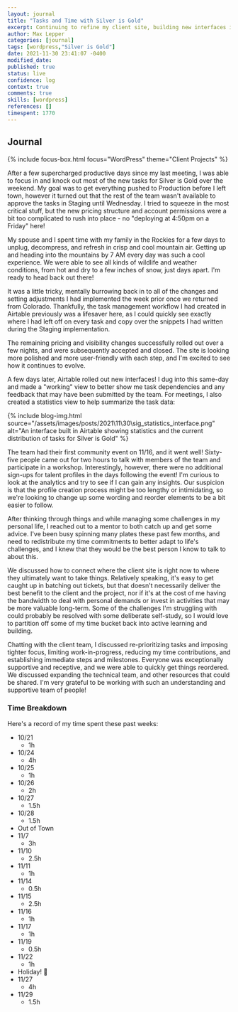 ```yaml
---
layout: journal
title: "Tasks and Time with Silver is Gold"
excerpt: Continuing to refine my client site, building new interfaces in Airtable, and improving balance.
author: Max Lepper
categories: [journal]
tags: [wordpress,"Silver is Gold"]
date: 2021-11-30 23:41:07 -0400
modified_date:
published: true
status: live
confidence: log
context: true
comments: true
skills: [wordpress]
references: []
timespent: 1770
---
```


## Journal

{% include focus-box.html focus="WordPress" theme="Client Projects" %}

After a few supercharged productive days since my last meeting, I was able to focus in and knock out most of the new tasks for Silver is Gold over the weekend. My goal was to get everything pushed to Production before I left town, however it turned out that the rest of the team wasn't available to approve the tasks in Staging until Wednesday. I tried to squeeze in the most critical stuff, but the new pricing structure and account permissions were a bit too complicated to rush into place - no "deploying at 4:50pm on a Friday" here!

My spouse and I spent time with my family in the Rockies for a few days to unplug, decompress, and refresh in crisp and cool mountain air. Getting up and heading into the mountains by 7 AM every day was such a cool experience. We were able to see all kinds of wildlife and weather conditions, from hot and dry to a few inches of snow, just days apart. I'm ready to head back out there!

It was a little tricky, mentally burrowing back in to all of the changes and setting adjustments I had implemented the week prior once we returned from Colorado. Thankfully, the task management workflow I had created in Airtable previously was a lifesaver here, as I could quickly see exactly where I had left off on every task and copy over the snippets I had written during the Staging implementation.

The remaining pricing and visibility changes successfully rolled out over a few nights, and were subsequently accepted and closed. The site is looking more polished and more user-friendly with each step, and I'm excited to see how it continues to evolve.

A few days later, Airtable rolled out new interfaces! I dug into this same-day and made a "working" view to better show me task dependencies and any feedback that may have been submitted by the team. For meetings, I also created a statistics view to help summarize the task data:

{% include blog-img.html source="/assets/images/posts/2021\11\30\sig_statistics_interface.png" alt="An interface built in Airtable showing statistics and the current distribution of tasks for Silver is Gold" %}

The team had their first community event on 11/16, and it went well! Sixty-five people came out for two hours to talk with members of the team and participate in a workshop. Interestingly, however, there were no additional sign-ups for talent profiles in the days following the event! I'm curious to look at the analytics and try to see if I can gain any insights. Our suspicion is that the profile creation process might be too lengthy or intimidating, so we're looking to change up some wording and reorder elements to be a bit easier to follow.

After thinking through things and while managing some challenges in my personal life, I reached out to a mentor to both catch up and get some advice. I've been busy spinning many plates these past few months, and need to redistribute my time commitments to better adapt to life's challenges, and I knew that they would be the best person I know to talk to about this.

We discussed how to connect where the client site is right now to where they ultimately want to take things. Relatively speaking, it's easy to get caught up in batching out tickets, but that doesn't necessarily deliver the best benefit to the client and the project, nor if it's at the cost of me having the bandwidth to deal with personal demands or invest in activities that may be more valuable long-term. Some of the challenges I'm struggling with could probably be resolved with some deliberate self-study, so I would love to partition off some of my time bucket back into active learning and building.

Chatting with the client team, I discussed re-prioritizing tasks and imposing tighter focus, limiting work-in-progress, reducing my time contributions, and establishing immediate steps and milestones. Everyone was exceptionally supportive and receptive, and we were able to quickly get things reordered. We discussed expanding the technical team, and other resources that could be shared. I'm very grateful to be working with such an understanding and supportive team of people!

### Time Breakdown

Here's a record of my time spent these past weeks:

- 10/21
  - 1h
- 10/24
  - 4h
- 10/25
  - 1h
- 10/26
  - 2h
- 10/27
  - 1.5h
- 10/28
  - 1.5h
- Out of Town
- 11/7
  - 3h
- 11/10
  - 2.5h
- 11/11
  - 1h
- 11/14
  - 0.5h
- 11/15
  - 2.5h
- 11/16
  - 1h
- 11/17
  - 1h
- 11/19
  - 0.5h
- 11/22
  - 1h
- Holiday! 🦃
- 11/27
  - 4h
- 11/29
  - 1.5h